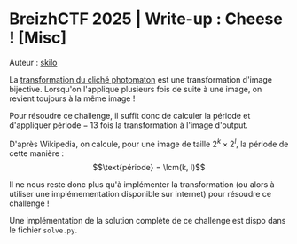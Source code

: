# BreizhCTF 2025 | Write-up : Cheese ! [Misc]

Auteur : [skilo](https://skilo.sh)

La [transformation du cliché photomaton](https://fr.wikipedia.org/wiki/Transformation_du_clich%C3%A9_Photomaton) est une transformation d'image bijective. Lorsqu'on l'applique plusieurs fois de suite à une image, on revient toujours à la même image !

Pour résoudre ce challenge, il suffit donc de calculer la période et d'appliquer $\text{période} - 13$ fois la transformation à l'image d'output.

D'après Wikipedia, on calcule, pour une image de taille $2^k \times 2^l$, la période de cette manière :
$$\text{période} = \lcm(k, l)$$

Il ne nous reste donc plus qu'à implémenter la transformation (ou alors à utiliser une implémementation disponible sur internet) pour résoudre ce challenge !

Une implémentation de la solution complète de ce challenge est dispo dans le fichier `solve.py`.

